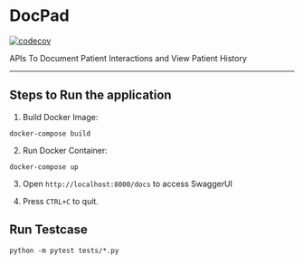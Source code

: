 # DocPad

[![codecov](https://codecov.io/gh/swetayadav0521/DocPad/branch/main/graph/badge.svg?token=4c9a7679-f591-4a62-8e57-6bfdb24f0735)](https://codecov.io/gh/swetayadav0521/DocPad)

APIs To Document Patient Interactions and View Patient History

---

## Steps to Run the application

1. Build Docker Image:

```
docker-compose build

```
2. Run Docker Container:

```
docker-compose up

```

3. Open `http://localhost:8000/docs` to access SwaggerUI

4. Press `CTRL+C` to quit.


## Run Testcase

```
python -m pytest tests/*.py

```





